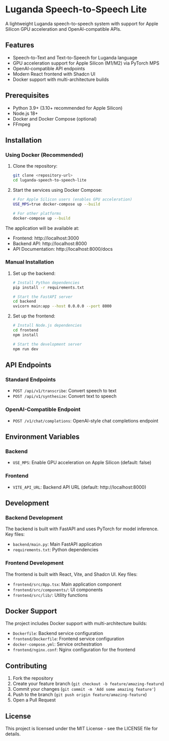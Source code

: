 # Luganda Speech-to-Speech Lite

A lightweight Luganda speech-to-speech system with support for Apple Silicon GPU acceleration and OpenAI-compatible APIs.

## Features

- Speech-to-Text and Text-to-Speech for Luganda language
- GPU acceleration support for Apple Silicon (M1/M2) via PyTorch MPS
- OpenAI-compatible API endpoints
- Modern React frontend with Shadcn UI
- Docker support with multi-architecture builds

## Prerequisites

- Python 3.9+ (3.10+ recommended for Apple Silicon)
- Node.js 18+
- Docker and Docker Compose (optional)
- FFmpeg

## Installation

### Using Docker (Recommended)

1. Clone the repository:
   ```bash
   git clone <repository-url>
   cd luganda-speech-to-speech-lite
   ```

2. Start the services using Docker Compose:
   ```bash
   # For Apple Silicon users (enables GPU acceleration)
   USE_MPS=true docker-compose up --build

   # For other platforms
   docker-compose up --build
   ```

The application will be available at:
- Frontend: http://localhost:3000
- Backend API: http://localhost:8000
- API Documentation: http://localhost:8000/docs

### Manual Installation

1. Set up the backend:
   ```bash
   # Install Python dependencies
   pip install -r requirements.txt

   # Start the FastAPI server
   cd backend
   uvicorn main:app --host 0.0.0.0 --port 8000
   ```

2. Set up the frontend:
   ```bash
   # Install Node.js dependencies
   cd frontend
   npm install

   # Start the development server
   npm run dev
   ```

## API Endpoints

### Standard Endpoints

- `POST /api/v1/transcribe`: Convert speech to text
- `POST /api/v1/synthesize`: Convert text to speech

### OpenAI-Compatible Endpoint

- `POST /v1/chat/completions`: OpenAI-style chat completions endpoint

## Environment Variables

### Backend

- `USE_MPS`: Enable GPU acceleration on Apple Silicon (default: false)

### Frontend

- `VITE_API_URL`: Backend API URL (default: http://localhost:8000)

## Development

### Backend Development

The backend is built with FastAPI and uses PyTorch for model inference. Key files:

- `backend/main.py`: Main FastAPI application
- `requirements.txt`: Python dependencies

### Frontend Development

The frontend is built with React, Vite, and Shadcn UI. Key files:

- `frontend/src/App.tsx`: Main application component
- `frontend/src/components/`: UI components
- `frontend/src/lib/`: Utility functions

## Docker Support

The project includes Docker support with multi-architecture builds:

- `Dockerfile`: Backend service configuration
- `frontend/Dockerfile`: Frontend service configuration
- `docker-compose.yml`: Service orchestration
- `frontend/nginx.conf`: Nginx configuration for the frontend

## Contributing

1. Fork the repository
2. Create your feature branch (`git checkout -b feature/amazing-feature`)
3. Commit your changes (`git commit -m 'Add some amazing feature'`)
4. Push to the branch (`git push origin feature/amazing-feature`)
5. Open a Pull Request

## License

This project is licensed under the MIT License - see the LICENSE file for details.